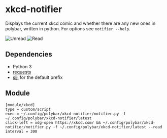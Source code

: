 # xkcd-notifier

Displays the current xkcd comic and whether there are any new ones in polybar, written in python.
For options see `notifier --help`.

![Unread](/screenshots/unread.png) ![Read](/screenshots/read.png)

## Dependencies

- Python 3
- [requests](https://pypi.org/project/requests/)
- [siji](https://github.com/stark/siji/) for the default prefix

## Module

```
[module/xkcd]
type = custom/script
exec = ~/.config/polybar/xkcd-notifier/notifier.py -f ~/.config/polybar/xkcd-notifier/latest
click-left = xdg-open https://xkcd.com/ && ~/.config/polybar/xkcd-notifier/notifier.py -f ~/.config/polybar/xkcd-notifier/latest --read
interval = 300
```

